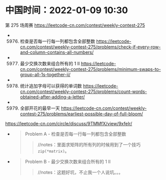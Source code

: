 
# 中国时间：2022-01-09 10:30

第 275 场周赛 https://leetcode-cn.com/contest/weekly-contest-275
- 5976. 检查是否每一行每一列都包含全部整数 https://leetcode-cn.com/contest/weekly-contest-275/problems/check-if-every-row-and-column-contains-all-numbers/
- 5977. 最少交换次数来组合所有的 1 II https://leetcode-cn.com/contest/weekly-contest-275/problems/minimum-swaps-to-group-all-1s-together-ii/
- 5978. 统计追加字母可以获得的单词数 https://leetcode-cn.com/contest/weekly-contest-275/problems/count-words-obtained-after-adding-a-letter/
- 5979. 全部开花的最早一天 https://leetcode-cn.com/contest/weekly-contest-275/problems/earliest-possible-day-of-full-bloom/

https://leetcode-cn.com/circle/discuss/9TMMfX/view/9xfeIr/
- > Problem A - 检查是否每一行每一列都包含全部整数
  >> //notes：里面求矩阵的所有列的时候用到了一个技巧 `zip(*matrix)`。
- > Problem B - 最少交换次数来组合所有的 1 II
  >> //notes：这题好坑，不止我一个人说坑。。。
